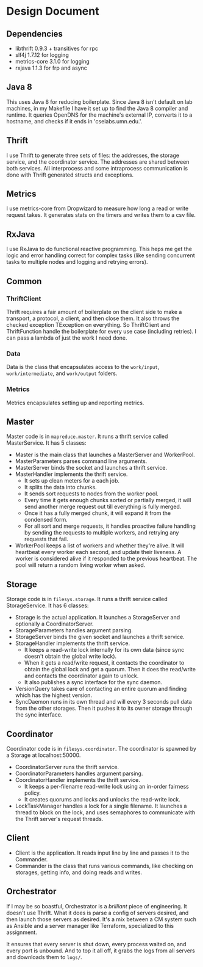 # Design Document

## Dependencies

- libthrift 0.9.3 + transitives for rpc
- slf4j 1.7.12 for logging
- metrics-core 3.1.0 for logging
- rxjava 1.1.3 for frp and async


## Java 8

This uses Java 8 for reducing boilerplate. Since Java 8 isn't default on lab
machines, in my Makefile I have it set up to find the Java 8 compiler and
runtime. It queries OpenDNS for the machine's external IP, converts it to a
hostname, and checks if it ends in 'cselabs.umn.edu.'.


## Thrift

I use Thrift to generate three sets of files: the addresses, the storage
service, and the coordinator service. The addresses are shared between both services.
All interprocess and some intraprocess communication is done with Thrift
generated structs and exceptions.


## Metrics

I use metrics-core from Dropwizard to measure how long a read or write
request takes. It generates stats on the timers and writes them to a csv file.


## RxJava

I use RxJava to do functional reactive programming. This heps me get the logic
and error handling correct for complex tasks (like sending concurrent tasks to
multiple nodes and logging and retrying errors).


## Common

### ThriftClient

Thrift requires a fair amount of boilerplate on the client side to make a
transport, a protocol, a client, and then close them. It also throws the
checked exception TException on everything. So ThriftClient and ThriftFunction
handle the boilerplate for every use case (including retries). I can pass a
lambda of just the work I need done.

### Data

Data is the class that encapsulates access to the `work/input`, `work/intermediate`,
and `work/output` folders.

### Metrics

Metrics encapsulates setting up and reporting metrics.

## Master

Master code is in `mapreduce.master`. It runs a thrift service called
MasterService. It has 5 classes:

- Master is the main class that launches a MasterServer and WorkerPool.
- MasterParameters parses command line arguments.
- MasterServer binds the socket and launches a thrift service.
- MasterHandler implements the thrift service.
  - It sets up clean meters for a each job.
  - It splits the data into chunks.
  - It sends sort requests to nodes from the worker pool.
  - Every time it gets enough chunks sorted or partially merged, it will
    send another merge request out till everything is fully merged.
  - Once it has a fully merged chunk, it will expand it from the condensed
    form.
  - For all sort and merge requests, it handles proactive failure handling
    by sending the requests to multiple workers, and retrying any requests
    that fail.
- WorkerPool keeps a list of workers and whether they're alive. It will 
  heartbeat every worker each second, and update their liveness. A worker
  is considered alive if it responded to the previous heartbeat. The pool
  will return a random living worker when asked.

## Storage

Storage code is in `filesys.storage`. It runs a thrift service called
StorageService. It has 6 classes:

- Storage is the actual application. It launches a StorageServer and
  optionally a CoordinatorServer.
- StorageParameters handles argument parsing.
- StorageServer binds the given socket and launches a thrift service.
- StorageHandler implements the thrift service.
  - It keeps a read-write lock internally for its own data (since sync
    doesn't obtain the global write lock).
  - When it gets a read/write request, it contacts the coordinator to
    obtain the global lock and get a quorum. Then it does the read/write
    and contacts the coordinator again to unlock.
  - It also publishes a sync interface for the sync daemon.
- VersionQuery takes care of contacting an entire quorum and finding which
  has the highest version.
- SyncDaemon runs in its own thread and will every 3 seconds pull data from
  the other storages. Then it pushes it to its owner storage through the sync
  interface.


## Coordinator

Coordinator code is in `filesys.coordinator`. The coordinator is spawned by a
Storage at localhost:50000.

- CoordinatorServer runs the thrift service.
- CoordinatorParameters handles argument parsing.
- CoordinatorHandler implements the thrift service.
  - It keeps a per-filename read-write lock using an in-order fairness policy.
  - It creates quorums and locks and unlocks the read-write lock.
- LockTaskManager handles a lock for a single filename. It launches a thread
  to block on the lock, and uses semaphores to communicate with the Thrift
  server's request threads.


## Client

- Client is the application. It reads input line by line and passes it to the
  Commander.
- Commander is the class that runs various commands, like checking on storages,
  getting info, and doing reads and writes.


## Orchestrator

If I may be so boastful, Orchestrator is a *brilliant* piece of engineering.
It doesn't use Thrift. What it does is parse a config of servers desired, and
then launch those servers as desired. It's a mix between a CM system such as
Ansible and a server manager like Terraform, specialized to this assignment.

It ensures that every server is shut down, every process waited on, and every
port is unbound. And to top it all off, it grabs the logs from all servers and
downloads them to `logs/`.

